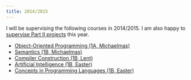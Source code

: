 ```yaml
---
title: 2014/2015
---    
```


<p>
    I will be supervising the following courses in 2014/2015. I am also happy to <a href="./../ideas.html">supervise Part II projects</a> this year.
</p>

<ul>
<li><a href="./1415/oop.html">Object-Oriented Programming (1A, Michaelmas)</a></li>
<li><a href="./1415/semantics.html">Semantics (1B, Michaelmas)</a></li>
<li><a href="./1415/compilers.html">Compiler Construction (1B, Lent)</a></li>
<li><a href="./1415/ai.html">Artificial Intelligence (1B, Easter)</a></li>
<li><a href="./1415/concepts.html">Concepts in Programming Languages (1B, Easter)</a></li>
</ul>
